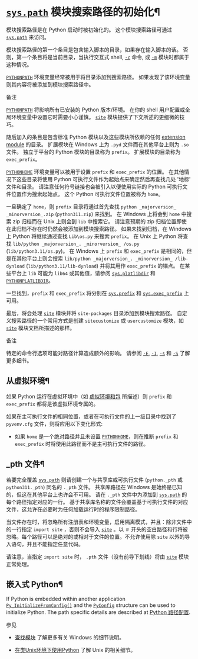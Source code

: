 # [`sys.path`](3.标准库/sys.md#sys.path "sys.path") 模块搜索路径的初始化¶

模块搜索路径是在 Python 启动时被初始化的。 这个模块搜索路径可通过 [`sys.path`](3.标准库/sys.md#sys.path "sys.path") 来访问。

模块搜索路径的第一个条目是包含输入脚本的目录，如果存在输入脚本的话。 否则，第一个条目将是当前目录，当执行交互式 shell, [`-c`](1.%20命令行与环境.md#cmdoption-c) 命令, 或 [`-m`](1.%20命令行与环境.md#cmdoption-m) 模块时都属于这种情况。

[`PYTHONPATH`](1.%20命令行与环境.md#envvar-PYTHONPATH) 环境变量经常被用于将目录添加到搜索路径。 如果发现了该环境变量则其内容将被添加到模块搜索路径中。

备注

[`PYTHONPATH`](1.%20命令行与环境.md#envvar-PYTHONPATH) 将影响所有已安装的 Python 版本/环境。 在你的 shell 用户配置或全局环境变量中设置它时需要小心谨慎。 [`site`](site.md#module-site "site: Module responsible for site-specific configuration.") 模块提供了下文所述的更细微的技巧。

随后加入的条目是包含标准 Python 模块以及这些模块所依赖的任何 [extension module](../glossary.md#term-extension-module) 的目录。 扩展模块在 Windows 上为 `.pyd` 文件而在其他平台上则为 `.so` 文件。 独立于平台的 Python 模块的目录称为 `prefix`。 扩展模块的目录称为 `exec_prefix`。

[`PYTHONHOME`](1.%20命令行与环境.md#envvar-PYTHONHOME) 环境变量可以被用于设置 `prefix` 和 `exec_prefix` 的位置。 在其他情况下这些目录将使用 Python 可执行文件作为起始点来确定然后再查找几处 '地标' 文件和目录。 请注意任何符号链接也会被引入以便使用实际的 Python 可执行文件位置作为搜索起始点。 这个 Python 可执行文件位置被称为 `home`。

一旦确定了 `home`，则 `prefix` 目录将通过首先查找 `python _majorversion_ _minorversion_.zip` (`python311.zip`) 来找到。 在 Windows 上将会到 `home` 中搜索 zip 归档而在 Unix 上则会到 `lib` 中搜索它。 请注意预期的 zip 归档位置即使在此归档不存在时仍然会被添加到模块搜索路径。 如果未找到归档，在 Windows 上 Python 将继续通过查找 `Lib\os.py` 来搜索 `prefix`。 在 Unix 上 Python 将查找 `lib/python _majorversion_. _minorversion_ /os.py` (`lib/python3.11/os.py`)。 在 Windows 上 `prefix` 和 `exec_prefix` 是相同的，但是在其他平台上则会搜索 `lib/python _majorversion_. _minorversion_ /lib-dynload` (`lib/python3.11/lib-dynload`) 并将其用作 `exec_prefix` 的锚点。 在某些平台上 `lib` 可能为 `lib64` 或其他值，请参阅 [`sys.platlibdir`](3.标准库/sys.md#sys.platlibdir "sys.platlibdir") 和 [`PYTHONPLATLIBDIR`](1.%20命令行与环境.md#envvar-PYTHONPLATLIBDIR)。

一旦找到，`prefix` 和 `exec_prefix` 将分别在 [`sys.prefix`](3.标准库/sys.md#sys.prefix "sys.prefix") 和 [`sys.exec_prefix`](3.标准库/sys.md#sys.exec_prefix "sys.exec_prefix") 上可用。

最后，将会处理 [`site`](site.md#module-site "site: Module responsible for site-specific configuration.") 模块并将 `site-packages` 目录添加到模块搜索路径。 自定义搜索路径的一个常用方式是创建 `sitecustomize` 或 `usercustomize` 模块，如 [`site`](site.md#module-site "site: Module responsible for site-specific configuration.") 模块文档所描述的那样。

备注

特定的命令行选项可能对路径计算造成额外的影响。 请参阅 [`-E`](1.%20命令行与环境.md#cmdoption-E), [`-I`](1.%20命令行与环境.md#cmdoption-I), [`-s`](1.%20命令行与环境.md#cmdoption-s) 和 [`-S`](1.%20命令行与环境.md#cmdoption-S) 了解更多细节。

## 从虚拟环境¶

如果 Python 运行在虚拟环境中（如 [虚拟环境和包](12.%20虚拟环境和包.md#tut-venv) 所描述）则 `prefix` 和 `exec_prefix` 都将是该虚拟环境专属的。

如果在主可执行文件的相同位置，或者在可执行文件的上一级目录中找到了 `pyvenv.cfg` 文件，则将应用以下变化形式:

  * 如果 `home` 是一个绝对路径并且未设置 [`PYTHONHOME`](1.%20命令行与环境.md#envvar-PYTHONHOME)，则在推断 `prefix` 和 `exec_prefix` 时将使用此路径而不是主可执行文件的路径。

## _pth 文件¶

若要完全覆盖 [`sys.path`](3.标准库/sys.md#sys.path "sys.path") 则请创建一个与共享库或可执行文件 (`python._pth` 或 `python311._pth`) 同名的 `._pth` 文件。 共享库路径在 Windows 是始终是已知的，但这在其他平台上也许会不可用。 请在 `._pth` 文件中为添加到 [`sys.path`](3.标准库/sys.md#sys.path "sys.path") 的每个路径指定对应的一行。 基于共享库名称的文件会覆盖基于可执行文件的对应文件，这允许在必要时为任何加载运行时的程序限制路径。

当文件存在时，将忽略所有注册表和环境变量，启用隔离模式，并且：除非文件中的一行指定 `import site` ，否则不会导入 [`site`](site.md#module-site "site: Module responsible for site-specific configuration.") 。以 `＃` 开头的空白路径和行将被忽略。每个路径可以是绝对的或相对于文件的位置。不允许使用除 `site` 以外的导入语句，并且不能指定任意代码。

请注意，当指定 `import site` 时， `.pth` 文件（没有前导下划线）将由 [`site`](site.md#module-site "site: Module responsible for site-specific configuration.") 模块正常处理。

## 嵌入式 Python¶

If Python is embedded within another application [`Py_InitializeFromConfig()`](init_config.md#c.Py_InitializeFromConfig "Py_InitializeFromConfig") and the [`PyConfig`](init_config.md#c.PyConfig "PyConfig") structure can be used to initialize Python. The path specific details are described at [Python 路径配置](init_config.md#init-path-config).

参见

  * [查找模块](4.%20在Windows上使用%20Python.md#windows-finding-modules) 了解更多有关 Windows 的细节说明。

  * [在类Unix环境下使用Python](2.%20在类Unix环境下使用Python.md#using-on-unix) 了解 Unix 的相关细节。

